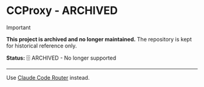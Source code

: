 # CCProxy - ARCHIVED

> [!IMPORTANT]
> **This project is archived and no longer maintained.** The repository is kept for historical reference only.
> 
> **Status:** 🗄️ ARCHIVED - No longer supported
---

Use [Claude Code Router](https://github.com/musistudio/claude-code-router) instead.